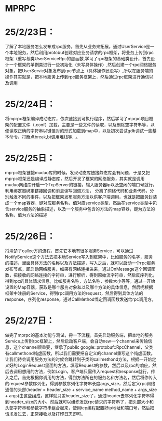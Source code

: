 # MPRPC

# 25/2/23日：
了解了本地服务怎么发布成rpc服务，首先从业务来拓展，通过UserService是一个本地服务，然后利用protobuf创建对应业务请求的rpc框架，将业务上传到rpc框架（重写基类UserServiceRpc的虚函数,学习了rpc框架的基础类设计，首先设计一个框架的单例类进行一些初始化（未写具体操作）,然后创建一个rpc网络服务对象，把UserServic对象发布到rpc节点上（具体操作还没写）,所以在服务端的操作其实就是，把本地服务上传到rpc服务框架上，然后通过rpc框架进行通信以及调用

# 25/2/24日：
将mprpc框架编译成动态库，依次链接到可执行程序，然后学习了mprpc项目框架的配置文件（.conf）加载，主要是一些文件的读取，以及删除空字符串等，以便读取正确的字符串以键值对的形式加载到map中，以及初次尝试gdb调试一些基本命令，打断点break,bt调用堆栈等...。

# 25/2/25日：
mprpc框架链接muduo库的时候，发现动态库链接静态库会有问题，于是又把mprpc框架还是编译成静态库，然后开发了框架的网络服务，其实就是调用muduo网络库开启一个TcpServer的链接，输入服务器ip以及空闲的端口号就行，利用绑定器绑定链接回调和消息读写回调方法， 分离了网络代码和业务代码，分别触发不同的事件，以及把框架发布服务方法以供客户端调用，也就是把服务封装成一个map容器，键对应服务名称，值对应service类型，然后在service类型中包含service服务的抽象描述，以及一个服务中包含的方法的map容器，键为方法的名称，值为方法的描述

# 25/2/26日：
捋清楚了callee方的流程，首先它本地有很多服务Service，可以通过NotifyService这个方法去把本地Service写入到框架中，比如服务的名字，服务的描述，里面具体方法的名称以及方法描述，写入之后，就可以启动一个rpc服务发布节点，即启动网络服务，如果有网络连接进来，通过OnMessage这个回调函数，把接收的网络连接的字符串，进行解析，得到原始流字符串，然后反序列化，得到rpc的具体请求信息，比如服务名称，方法名称，参数大小等等，通过一开始设置的Map容器，获取是哪个服务对象和以及哪个方法的具体信息，然后呢根据框架中注册的Service，得到rpc调用方法的request，然后得到具体方法的response，序列化response，通过CallMethod绑定回调函数发送给rpc调用方。


# 25/2/27日：
做完了mprpc的基本功能与测试，捋一下流程，首先启动服务端，把本地的服务Service上传到rpc框架上，然后启动客户端，会自动new一个channel来传输信息，这个channel很重要，继承了public google::protobuf::RpcChannel，父类有callmethond纯虚函数，所以我们需要把自定义的channel重写这个纯虚函数，让我们待会调用服务方法的时候会跳转到子类的callmethond方法，根据一开始定义好的LoginRequest里面的方法，填写Request的参数，然后以及rpc的响应，然后去调用想用的方法，例如Login，客户端只需传入request和response就行，传入之后，首先根据你调用的方法，得到方法所在的服务名和方法名，然后将你传入的request参数序列化，得到参数序列化字符串长度args_size，然后定义rpc网络通信的头部(header = header_size + service_name method_name + args_size + args)由这些组成，这样就只差header_size了，通过header去序列化字符串得到header_size的大小，然后就可以组织发送rpc请求的字符串了，把头部大小和头部字符串和参数字符串组合起来，使用tcp编程配置好ip地址和端口号，然后把请求发过去，正常接收以及打印日志即可。